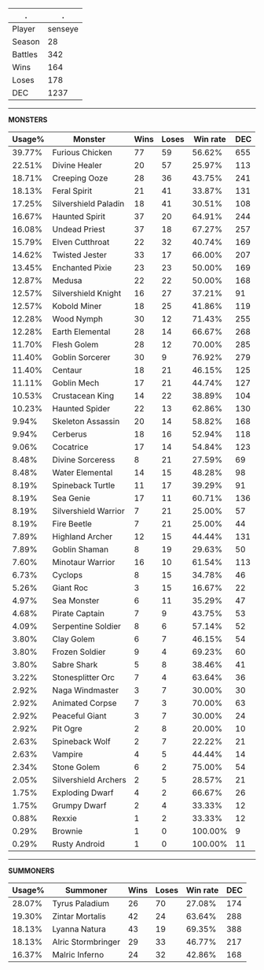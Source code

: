 .|.
|-|-
Player|senseye
Season|28
Battles|342
Wins|164
Loses|178
DEC|1237

---
**MONSTERS**

Usage%|Monster|Wins|Loses|Win rate|DEC|
-|-|-|-|-|-|
39.77%|Furious Chicken|77|59|56.62%|655|
22.51%|Divine Healer|20|57|25.97%|113|
18.71%|Creeping Ooze|28|36|43.75%|241|
18.13%|Feral Spirit|21|41|33.87%|131|
17.25%|Silvershield Paladin|18|41|30.51%|108|
16.67%|Haunted Spirit|37|20|64.91%|244|
16.08%|Undead Priest|37|18|67.27%|257|
15.79%|Elven Cutthroat|22|32|40.74%|169|
14.62%|Twisted Jester|33|17|66.00%|207|
13.45%|Enchanted Pixie|23|23|50.00%|169|
12.87%|Medusa|22|22|50.00%|168|
12.57%|Silvershield Knight|16|27|37.21%|91|
12.57%|Kobold Miner|18|25|41.86%|119|
12.28%|Wood Nymph|30|12|71.43%|255|
12.28%|Earth Elemental|28|14|66.67%|268|
11.70%|Flesh Golem|28|12|70.00%|285|
11.40%|Goblin Sorcerer|30|9|76.92%|279|
11.40%|Centaur|18|21|46.15%|125|
11.11%|Goblin Mech|17|21|44.74%|127|
10.53%|Crustacean King|14|22|38.89%|104|
10.23%|Haunted Spider|22|13|62.86%|130|
9.94%|Skeleton Assassin|20|14|58.82%|168|
9.94%|Cerberus|18|16|52.94%|118|
9.06%|Cocatrice|17|14|54.84%|123|
8.48%|Divine Sorceress|8|21|27.59%|69|
8.48%|Water Elemental|14|15|48.28%|98|
8.19%|Spineback Turtle|11|17|39.29%|91|
8.19%|Sea Genie|17|11|60.71%|136|
8.19%|Silvershield Warrior|7|21|25.00%|57|
8.19%|Fire Beetle|7|21|25.00%|44|
7.89%|Highland Archer|12|15|44.44%|131|
7.89%|Goblin Shaman|8|19|29.63%|50|
7.60%|Minotaur Warrior|16|10|61.54%|113|
6.73%|Cyclops|8|15|34.78%|46|
5.26%|Giant Roc|3|15|16.67%|22|
4.97%|Sea Monster|6|11|35.29%|47|
4.68%|Pirate Captain|7|9|43.75%|53|
4.09%|Serpentine Soldier|8|6|57.14%|52|
3.80%|Clay Golem|6|7|46.15%|54|
3.80%|Frozen Soldier|9|4|69.23%|60|
3.80%|Sabre Shark|5|8|38.46%|41|
3.22%|Stonesplitter Orc|7|4|63.64%|36|
2.92%|Naga Windmaster|3|7|30.00%|30|
2.92%|Animated Corpse|7|3|70.00%|63|
2.92%|Peaceful Giant|3|7|30.00%|24|
2.92%|Pit Ogre|2|8|20.00%|10|
2.63%|Spineback Wolf|2|7|22.22%|21|
2.63%|Vampire|4|5|44.44%|14|
2.34%|Stone Golem|6|2|75.00%|54|
2.05%|Silvershield Archers|2|5|28.57%|21|
1.75%|Exploding Dwarf|4|2|66.67%|26|
1.75%|Grumpy Dwarf|2|4|33.33%|12|
0.88%|Rexxie|1|2|33.33%|12|
0.29%|Brownie|1|0|100.00%|9|
0.29%|Rusty Android|1|0|100.00%|11|

---
**SUMMONERS**

Usage%|Summoner|Wins|Loses|Win rate|DEC|
-|-|-|-|-|-|
28.07%|Tyrus Paladium|26|70|27.08%|174|
19.30%|Zintar Mortalis|42|24|63.64%|288|
18.13%|Lyanna Natura|43|19|69.35%|388|
18.13%|Alric Stormbringer|29|33|46.77%|217|
16.37%|Malric Inferno|24|32|42.86%|168|
